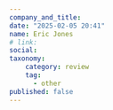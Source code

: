 ```yaml
---
company_and_title: 
date: "2025-02-05 20:41"
name: Eric Jones
# link:
social: 
taxonomy:
    category: review
    tag:
      - other
published: false
---
```



